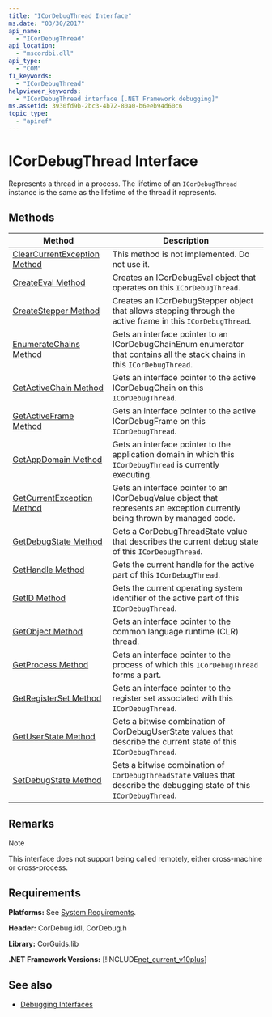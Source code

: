```yaml
---
title: "ICorDebugThread Interface"
ms.date: "03/30/2017"
api_name: 
  - "ICorDebugThread"
api_location: 
  - "mscordbi.dll"
api_type: 
  - "COM"
f1_keywords: 
  - "ICorDebugThread"
helpviewer_keywords: 
  - "ICorDebugThread interface [.NET Framework debugging]"
ms.assetid: 3930fd9b-2bc3-4b72-80a0-b6eeb94d60c6
topic_type: 
  - "apiref"
---
```

# ICorDebugThread Interface

Represents a thread in a process. The lifetime of an `ICorDebugThread` instance is the same as the lifetime of the thread it represents.  
  
## Methods  
  
|Method|Description|  
|------------|-----------------|  
|[ClearCurrentException Method](icordebugthread-clearcurrentexception-method.md)|This method is not implemented. Do not use it.|  
|[CreateEval Method](icordebugthread-createeval-method.md)|Creates an ICorDebugEval object that operates on this `ICorDebugThread`.|  
|[CreateStepper Method](icordebugthread-createstepper-method.md)|Creates an ICorDebugStepper object that allows stepping through the active frame in this `ICorDebugThread`.|  
|[EnumerateChains Method](icordebugthread-enumeratechains-method.md)|Gets an interface pointer to an ICorDebugChainEnum enumerator that contains all the stack chains in this `ICorDebugThread`.|  
|[GetActiveChain Method](icordebugthread-getactivechain-method.md)|Gets an interface pointer to the active ICorDebugChain on this `ICorDebugThread`.|  
|[GetActiveFrame Method](icordebugthread-getactiveframe-method.md)|Gets an interface pointer to the active ICorDebugFrame on this `ICorDebugThread`.|  
|[GetAppDomain Method](icordebugthread-getappdomain-method.md)|Gets an interface pointer to the application domain in which this `ICorDebugThread` is currently executing.|  
|[GetCurrentException Method](icordebugthread-getcurrentexception-method.md)|Gets an interface pointer to an ICorDebugValue object that represents an exception currently being thrown by managed code.|  
|[GetDebugState Method](icordebugthread-getdebugstate-method.md)|Gets a CorDebugThreadState value that describes the current debug state of this `ICorDebugThread`.|  
|[GetHandle Method](icordebugthread-gethandle-method.md)|Gets the current handle for the active part of this `ICorDebugThread`.|  
|[GetID Method](icordebugthread-getid-method.md)|Gets the current operating system identifier of the active part of this `ICorDebugThread`.|  
|[GetObject Method](icordebugthread-getobject-method.md)|Gets an interface pointer to the common language runtime (CLR) thread.|  
|[GetProcess Method](icordebugthread-getprocess-method.md)|Gets an interface pointer to the process of which this `ICorDebugThread` forms a part.|  
|[GetRegisterSet Method](icordebugthread-getregisterset-method.md)|Gets an interface pointer to the register set associated with this `ICorDebugThread`.|  
|[GetUserState Method](icordebugthread-getuserstate-method.md)|Gets a bitwise combination of CorDebugUserState values that describe the current state of this `ICorDebugThread`.|  
|[SetDebugState Method](icordebugthread-setdebugstate-method.md)|Sets a bitwise combination of `CorDebugThreadState` values that describe the debugging state of this `ICorDebugThread`.|  
  
## Remarks  
  
> [!NOTE]
> This interface does not support being called remotely, either cross-machine or cross-process.  
  
## Requirements  

 **Platforms:** See [System Requirements](../../get-started/system-requirements.md).  
  
 **Header:** CorDebug.idl, CorDebug.h  
  
 **Library:** CorGuids.lib  
  
 **.NET Framework Versions:** [!INCLUDE[net_current_v10plus](../../../../includes/net-current-v10plus-md.md)]  
  
## See also

- [Debugging Interfaces](debugging-interfaces.md)
